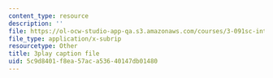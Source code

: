 ```yaml
---
content_type: resource
description: ''
file: https://ol-ocw-studio-app-qa.s3.amazonaws.com/courses/3-091sc-introduction-to-solid-state-chemistry-fall-2010/5c9d8401f8ea57aca53640147db01480_LHRZLeQ2aaM.vtt
file_type: application/x-subrip
resourcetype: Other
title: 3play caption file
uid: 5c9d8401-f8ea-57ac-a536-40147db01480
---
```

